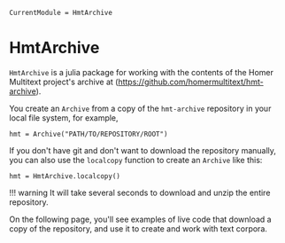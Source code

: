 ```@meta
CurrentModule = HmtArchive
```

# HmtArchive


`HmtArchive` is a julia package for working with the contents of the Homer Multitext project's archive at  (https://github.com/homermultitext/hmt-archive).  

You create an `Archive` from a copy of the `hmt-archive` repository in your local file system, for example,

```
hmt = Archive("PATH/TO/REPOSITORY/ROOT")
```

If you don't have git and don't want to download the repository manually, you can also use the `localcopy` function to create an `Archive` like this:

```
hmt = HmtArchive.localcopy()
```

!!! warning
    It will take several seconds to download and unzip the entire repository.


On the following page, you'll see examples of live code that download a copy of the repository, and use it to create and work with text corpora.

